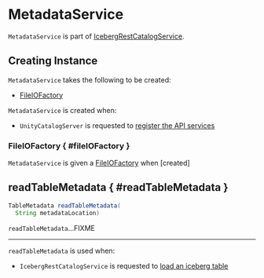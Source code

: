 # MetadataService

`MetadataService` is part of [IcebergRestCatalogService](IcebergRestCatalogService.md).

## Creating Instance

`MetadataService` takes the following to be created:

* [FileIOFactory](#fileIOFactory)

`MetadataService` is created when:

* `UnityCatalogServer` is requested to [register the API services](../server/UnityCatalogServer.md#addServices)

### FileIOFactory { #fileIOFactory }

`MetadataService` is given a [FileIOFactory](FileIOFactory.md) when [created]

## readTableMetadata { #readTableMetadata }

```java
TableMetadata readTableMetadata(
  String metadataLocation)
```

`readTableMetadata`...FIXME

---

`readTableMetadata` is used when:

* `IcebergRestCatalogService` is requested to [load an iceberg table](IcebergRestCatalogService.md#loadTable)
